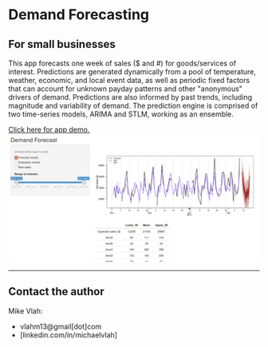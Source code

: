 # Demand Forecasting
## For small businesses

This app forecasts one week of sales ($ and #) for goods/services of interest. Predictions are generated dynamically from a pool of temperature, weather, economic, and local event data, as well as periodic fixed factors that can account for unknown payday patterns and other "anonymous" drivers of demand. Predictions are also informed by past trends, including magnitude and variability of demand. The prediction engine is comprised of two time-series models, ARIMA and STLM, working as an ensemble.

[Click here for app demo.](https://vlahm.shinyapps.io/demand_forecast/)
![demo](demo_image.png)

---
## **Contact the author**
Mike Vlah:
+ vlahm13@gmail[dot]com
+ [linkedin.com/in/michaelvlah]
